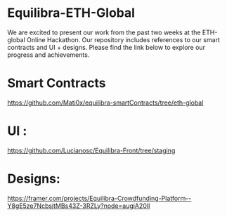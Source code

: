 # Equilibra-ETH-Global
We are excited to present our work from the past two weeks at the ETH-global Online Hackathon. Our repository includes references to our smart contracts and UI + designs. Please find the link below to explore our progress and achievements.

# Smart Contracts
https://github.com/Mati0x/equilibra-smartContracts/tree/eth-global
# UI :
https://github.com/Lucianosc/Equilibra-Front/tree/staging

# Designs: 
https://framer.com/projects/Equilibra-Crowdfunding-Platform--Y8gE5ze7NcbsjtMBs43Z-3RZLy?node=augiA20Il
